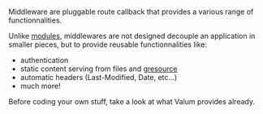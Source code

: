 Middleware are pluggable route callback that provides a various range of
functionnalities.

Unlike [modules](module.md), middlewares are not designed decouple an
application in smaller pieces, but to provide reusable functionnalities like:

 - authentication
 - static content serving from files and
   [gresource](https://developer.gnome.org/gio/stable/gio-GResource.html)
 - automatic headers (Last-Modified, Date, etc...)
 - much more!

Before coding your own stuff, take a look at what Valum provides already.
